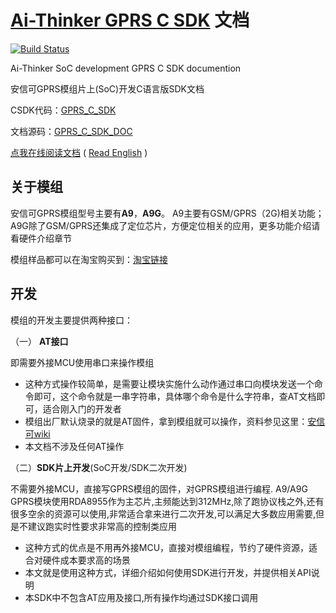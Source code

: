 [Ai-Thinker GPRS C SDK](https://github.com/Ai-Thinker-Open/GPRS-C-SDK) 文档
======

[![Build Status](https://travis-ci.org/Ai-Thinker-Open/GPRS_C_SDK_DOC.svg?branch=master)](https://travis-ci.org/Ai-Thinker-Open/GPRS_C_SDK_DOC)

Ai-Thinker SoC development GPRS C SDK documention

安信可GPRS模组片上(SoC)开发C语言版SDK文档



CSDK代码：[GPRS_C_SDK](https://github.com/Ai-Thinker-Open/GPRS-C-SDK)

文档源码：[GPRS_C_SDK_DOC](https://github.com/Ai-Thinker-Open/GPRS_C_SDK_DOC)

[点我在线阅读文档](https://ai-thinker-open.github.io/GPRS_C_SDK_DOC/zh) ( [Read English](https://ai-thinker-open.github.io/GPRS_C_SDK_DOC/en) )




## 关于模组

安信可GPRS模组型号主要有**A9**，**A9G**。
A9主要有GSM/GPRS（2G)相关功能；A9G除了GSM/GPRS还集成了定位芯片，方便定位相关的应用，更多功能介绍请看硬件介绍章节

模组样品都可以在淘宝购买到：[淘宝链接](https://anxinke.taobao.com/category-1303500786.htm?spm=2013.1.w5002-16491372996.5.3c354c53OwDR7Y&search=y&catName=GPRS%C4%A3%D7%E9%C7%F8)

## 开发

模组的开发主要提供两种接口：

（一） **AT接口**

即需要外接MCU使用串口来操作模组

   * 这种方式操作较简单，是需要让模块实施什么动作通过串口向模块发送一个命令即可，这个命令就是一串字符串，具体哪个命令是什么字符串，查AT文档即可，适合刚入门的开发者
   * 模组出厂默认烧录的就是AT固件，拿到模组就可以操作，资料参见这里：[安信可wiki](http://wiki.ai-thinker.com/gprs)
   * 本文档不涉及任何AT操作

（二）**SDK片上开发**(SoC开发/SDK二次开发)

不需要外接MCU，直接写GPRS模组的固件，对GPRS模组进行编程.
A9/A9G GPRS模块使用RDA8955作为主芯片,主频能达到312MHz,除了跑协议栈之外,还有很多空余的资源可以使用,非常适合拿来进行二次开发,可以满足大多数应用需要,但是不建议跑实时性要求非常高的控制类应用

   * 这种方式的优点是不用再外接MCU，直接对模组编程，节约了硬件资源，适合对硬件成本要求高的场景
   * 本文就是使用这种方式，详细介绍如何使用SDK进行开发，并提供相关API说明
   * 本SDK中不包含AT应用及接口,所有操作均通过SDK接口调用